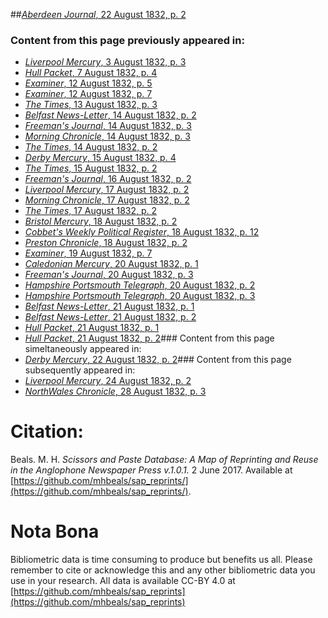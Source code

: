 ##[*Aberdeen Journal*, 22 August 1832, p. 2](https://mhbeals.github.io/sap_html/Aberdeen-Journal/Aberdeen-Journal-22-August-1832-p-2)

### Content from this page previously appeared in:
+ [*Liverpool Mercury*, 3 August 1832, p. 3](https://mhbeals.github.io/sap_html/Liverpool-Mercury/Liverpool-Mercury-3-August-1832-p-3)
+ [*Hull Packet*, 7 August 1832, p. 4](https://mhbeals.github.io/sap_html/Hull-Packet/Hull-Packet-7-August-1832-p-4)
+ [*Examiner*, 12 August 1832, p. 5](https://mhbeals.github.io/sap_html/Examiner/Examiner-12-August-1832-p-5)
+ [*Examiner*, 12 August 1832, p. 7](https://mhbeals.github.io/sap_html/Examiner/Examiner-12-August-1832-p-7)
+ [*The Times*, 13 August 1832, p. 3](https://mhbeals.github.io/sap_html/The-Times/The-Times-13-August-1832-p-3)
+ [*Belfast News-Letter*, 14 August 1832, p. 2](https://mhbeals.github.io/sap_html/Belfast-News-Letter/Belfast-News-Letter-14-August-1832-p-2)
+ [*Freeman's Journal*, 14 August 1832, p. 3](https://mhbeals.github.io/sap_html/Freeman's-Journal/Freeman's-Journal-14-August-1832-p-3)
+ [*Morning Chronicle*, 14 August 1832, p. 3](https://mhbeals.github.io/sap_html/Morning-Chronicle/Morning-Chronicle-14-August-1832-p-3)
+ [*The Times*, 14 August 1832, p. 2](https://mhbeals.github.io/sap_html/The-Times/The-Times-14-August-1832-p-2)
+ [*Derby Mercury*, 15 August 1832, p. 4](https://mhbeals.github.io/sap_html/Derby-Mercury/Derby-Mercury-15-August-1832-p-4)
+ [*The Times*, 15 August 1832, p. 2](https://mhbeals.github.io/sap_html/The-Times/The-Times-15-August-1832-p-2)
+ [*Freeman's Journal*, 16 August 1832, p. 2](https://mhbeals.github.io/sap_html/Freeman's-Journal/Freeman's-Journal-16-August-1832-p-2)
+ [*Liverpool Mercury*, 17 August 1832, p. 2](https://mhbeals.github.io/sap_html/Liverpool-Mercury/Liverpool-Mercury-17-August-1832-p-2)
+ [*Morning Chronicle*, 17 August 1832, p. 2](https://mhbeals.github.io/sap_html/Morning-Chronicle/Morning-Chronicle-17-August-1832-p-2)
+ [*The Times*, 17 August 1832, p. 2](https://mhbeals.github.io/sap_html/The-Times/The-Times-17-August-1832-p-2)
+ [*Bristol Mercury*, 18 August 1832, p. 2](https://mhbeals.github.io/sap_html/Bristol-Mercury/Bristol-Mercury-18-August-1832-p-2)
+ [*Cobbet's Weekly Political Register*, 18 August 1832, p. 12](https://mhbeals.github.io/sap_html/Cobbet's-Weekly-Political-Register/Cobbet's-Weekly-Political-Register-18-August-1832-p-12)
+ [*Preston Chronicle*, 18 August 1832, p. 2](https://mhbeals.github.io/sap_html/Preston-Chronicle/Preston-Chronicle-18-August-1832-p-2)
+ [*Examiner*, 19 August 1832, p. 7](https://mhbeals.github.io/sap_html/Examiner/Examiner-19-August-1832-p-7)
+ [*Caledonian Mercury*, 20 August 1832, p. 1](https://mhbeals.github.io/sap_html/Caledonian-Mercury/Caledonian-Mercury-20-August-1832-p-1)
+ [*Freeman's Journal*, 20 August 1832, p. 3](https://mhbeals.github.io/sap_html/Freeman's-Journal/Freeman's-Journal-20-August-1832-p-3)
+ [*Hampshire Portsmouth Telegraph*, 20 August 1832, p. 2](https://mhbeals.github.io/sap_html/Hampshire-Portsmouth-Telegraph/Hampshire-Portsmouth-Telegraph-20-August-1832-p-2)
+ [*Hampshire Portsmouth Telegraph*, 20 August 1832, p. 3](https://mhbeals.github.io/sap_html/Hampshire-Portsmouth-Telegraph/Hampshire-Portsmouth-Telegraph-20-August-1832-p-3)
+ [*Belfast News-Letter*, 21 August 1832, p. 1](https://mhbeals.github.io/sap_html/Belfast-News-Letter/Belfast-News-Letter-21-August-1832-p-1)
+ [*Belfast News-Letter*, 21 August 1832, p. 2](https://mhbeals.github.io/sap_html/Belfast-News-Letter/Belfast-News-Letter-21-August-1832-p-2)
+ [*Hull Packet*, 21 August 1832, p. 1](https://mhbeals.github.io/sap_html/Hull-Packet/Hull-Packet-21-August-1832-p-1)
+ [*Hull Packet*, 21 August 1832, p. 2](https://mhbeals.github.io/sap_html/Hull-Packet/Hull-Packet-21-August-1832-p-2)### Content from this page simeltaneously appeared in:
+ [*Derby Mercury*, 22 August 1832, p. 2](https://mhbeals.github.io/sap_html/Derby-Mercury/Derby-Mercury-22-August-1832-p-2)### Content from this page subsequently appeared in:
+ [*Liverpool Mercury*, 24 August 1832, p. 2](https://mhbeals.github.io/sap_html/Liverpool-Mercury/Liverpool-Mercury-24-August-1832-p-2)
+ [*NorthWales Chronicle*, 28 August 1832, p. 3](https://mhbeals.github.io/sap_html/NorthWales-Chronicle/NorthWales-Chronicle-28-August-1832-p-3)
                    
# Citation: 

Beals. M. H. *Scissors and Paste Database: A Map of Reprinting and Reuse in the Anglophone Newspaper Press v.1.0.1.* 2 June 2017. Available at [https://github.com/mhbeals/sap_reprints/](https://github.com/mhbeals/sap_reprints/). 
                    
# Nota Bona

Bibliometric data is time consuming to produce but benefits us all. Please remember to cite or acknowledge this and any other bibliometric data you use in your research. All data is available CC-BY 4.0 at [https://github.com/mhbeals/sap_reprints](https://github.com/mhbeals/sap_reprints)